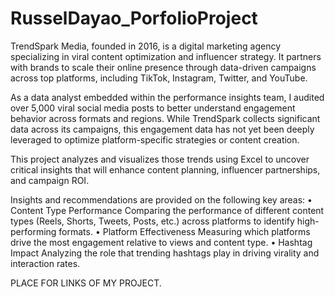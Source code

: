 # RusselDayao_PorfolioProject
TrendSpark Media, founded in 2016, is a digital marketing agency specializing in viral content optimization and influencer strategy. It partners with brands to scale their online presence through data-driven campaigns across top platforms, including TikTok, Instagram, Twitter, and YouTube.

As a data analyst embedded within the performance insights team, I audited over 5,000 viral social media posts to better understand engagement behavior across formats and regions. While TrendSpark collects significant data across its campaigns, this engagement data has not yet been deeply leveraged to optimize platform-specific strategies or content creation.

This project analyzes and visualizes those trends using Excel to uncover critical insights that will enhance content planning, influencer partnerships, and campaign ROI.

 Insights and recommendations are provided on the following key areas:
• Content Type Performance
Comparing the performance of different content types (Reels, Shorts, Tweets, Posts, etc.) across platforms to identify high-performing formats.
• Platform Effectiveness
Measuring which platforms drive the most engagement relative to views and content type.
• Hashtag Impact
Analyzing the role that trending hashtags play in driving virality and interaction rates.

PLACE FOR LINKS OF MY PROJECT.



